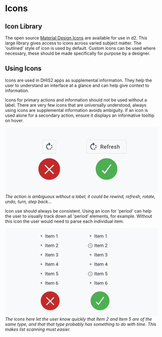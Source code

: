 # Icons
## Icon Library

The open source [Material Design Icons](https://material.io/tools/icons/) are available for use in d2. This large library gives access to icons across varied subject matter. The 'outlined' style of icon is used by default. Custom icons can be used where necessary, these should be made specifically for purpose by a designer.

## Using Icons

Icons are used in DHIS2 apps as supplemental information. They help the user to understand an interface at a glance and can help give context to information.

Icons for primary actions and information should not be used without a label. There are very few icons that are universally understood, always using icons are supplemental information avoids ambiguity. If an icon is used alone for a secondary action, ensure it displays an informative tooltip on hover.

![example of a button using an icon with and without label](../images/icon-button.jpg)
*The action is ambiguous without a label, it could be rewind, refresh, rotate, undo, turn, step back...*

Icon use should always be consistent. Using an icon for 'period' can help the user to visually track down all 'period' elements, for example. Without this icon the user would need to parse each individual item.

![example of displaying a list with and without icons](../images/icon-list.jpg)
*The icons here let the user know quickly that Item 2 and Item 5 are of the same type, and that that type probably has something to do with time. This makes list scanning must easier.* 